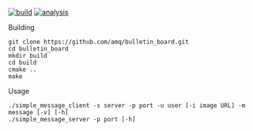[![build](https://img.shields.io/travis/amq/bulletin_board.svg)](https://travis-ci.org/amq/bulletin_board)
[![analysis](https://img.shields.io/coverity/scan/11131.svg)](https://scan.coverity.com/projects/amq-bulletin_board)

Building
```
git clone https://github.com/amq/bulletin_board.git
cd bulletin_board
mkdir build
cd build
cmake ..
make
```

Usage
```
./simple_message_client -s server -p port -u user [-i image URL] -m message [-v] [-h]
./simple_message_server -p port [-h]
```
